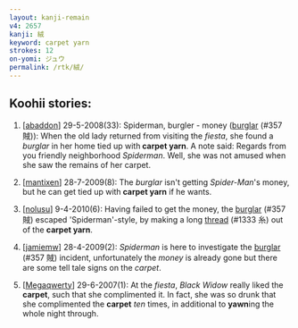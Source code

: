 ```yaml
---
layout: kanji-remain
v4: 2657
kanji: 絨
keyword: carpet yarn
strokes: 12
on-yomi: ジュウ
permalink: /rtk/絨/
---
```


## Koohii stories: 

1) [<a href="http://kanji.koohii.com/profile/abaddon">abaddon</a>] 29-5-2008(33): Spiderman, burgler - money (<a href="../v4/357.html">burglar</a> (#357 賊)): When the old lady returned from visiting the <em>fiesta</em>, she found a <em>burglar</em> in her home tied up with<strong> carpet yarn</strong>. A note said: Regards from you friendly neighborhood <em>Spiderman</em>. Well, she was not amused when she saw the remains of her carpet.

2) [<a href="http://kanji.koohii.com/profile/mantixen">mantixen</a>] 28-7-2009(8): The <em>burglar</em> isn&#039;t getting <em>Spider-Man</em>&#039;s money, but he can get tied up with<strong> carpet yarn</strong> if he wants.

3) [<a href="http://kanji.koohii.com/profile/nolusu">nolusu</a>] 9-4-2010(6): Having failed to get the money, the <a href="../v4/357.html">burglar</a> (#357 賊) escaped &#039;Spiderman&#039;-style, by making a long <a href="../v4/1333.html">thread</a> (#1333 糸) out of the <strong>carpet yarn</strong>.

4) [<a href="http://kanji.koohii.com/profile/jamiemw">jamiemw</a>] 28-4-2009(2): <em>Spiderman</em> is here to investigate the <a href="../v4/357.html">burglar</a> (#357 賊) incident, unfortunately the <em>money</em> is already gone but there are some tell tale signs on the <em>carpet</em>.

5) [<a href="http://kanji.koohii.com/profile/Megaqwerty">Megaqwerty</a>] 29-6-2007(1): At the <em>fiesta</em>, <em>Black Widow</em> really liked the <strong>carpet</strong>, such that she complimented it. In fact, she was so drunk that she complimented the <strong>carpet</strong> <em>ten</em> times, in additional to <strong>yawn</strong>ing the whole night through.


